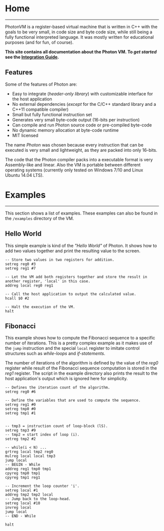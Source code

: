 # Home #
---------------------

PhotonVM is a register-based virtual machine that is written in C++ with the goals to be very small, in code size and byte code size, while still being a fully functional interpreted language. It was mostly written for educational purposes (and for fun, of course). 

**This site contains all documentation about the Photon VM. To *get started* see the [Integration Guide](manual/integration-guide.md "Integration Guide").**

Features
--------

Some of the features of Photon are:

- Easy to integrate (*header-only library*) with customizable interface for the host application
- No external dependencies (*except* for the C/C++ standard library and a C++11 compatible compiler)
- Small but fully functional instruction set
- Generates very small byte-code output (16-bits per instruction)
- Can compile and run Photon source code or pre-compiled byte-code
- No dynamic memory allocation at byte-code runtime
- MIT licensed


The name *Photon* was chosen because every instruction that can be executed is very small and lightweight, as they  are packed into only 16-bits. 

The code that the Photon compiler packs into a executable format is very Assembly-like and linear. Also the VM is portable between different operating systems (currently only tested on Windows 7/10 and Linux Ubuntu 14.04 LTS).


# Examples #
------------

This section shows a list of examples. These examples can also be found in the `/examples` directory of the VM.

Hello World
-----------

This simple example is kind of the *"Hello World"* of Photon. It shows how to add two values together and print the resulting value to the screen.

	-- Store two values in two registers for addition.
	setreg reg0 #3
	setreg reg1 #7

	-- Let the VM add both registers together and store the result in another register, 'local' in this case.
	addreg local reg0 reg1
	
	-- Call the host application to output the calculated value.
	hcall $0 #2
	
	-- Halt the execution of the VM.
	halt 

Fibonacci
---------

This example shows how to compute the Fibonacci sequence to a specific number of iterations.
This is a pretty complex example as it makes use of the `jump` instruction and the special `local` register to imitate control structures such as *while-loops* and *if-statements*. 

The number of iterations of the algorithm is defined by the value of the *reg0* register while result of the Fibonacci sequence computation is stored in the *reg1* register. The script in the example directory also prints the result to the host application's output which is ignored here for simplicity.


	-- Defines the iteration count of the algorithm.
	setreg reg0 #6
	
	-- Define the variables that are used to compute the sequence.
	setreg reg1 #0
	setreg tmp0 #0
	setreg tmp1 #1
	
	
	-- tmp3 = instruction count of loop-block (lS).
	setreg tmp3 #9
	-- tmp2 = start index of loop (i).
	setreg tmp2 #2
	
	-- while(i < N) ...
	grtreg local tmp2 reg0
	mulreg local local tmp3
	jump local
	-- BEGIN - While
	addreg reg1 tmp0 tmp1
	cpyreg tmp0 tmp1
	cpyreg tmp1 reg1
	
	-- Increment the loop counter 'i'.
	setreg local #1
	addreg tmp2 tmp2 local
	-- Jump back to the loop-head.
	setreg local #10
	invreg local
	jump local
	-- END - While
	
	halt 
